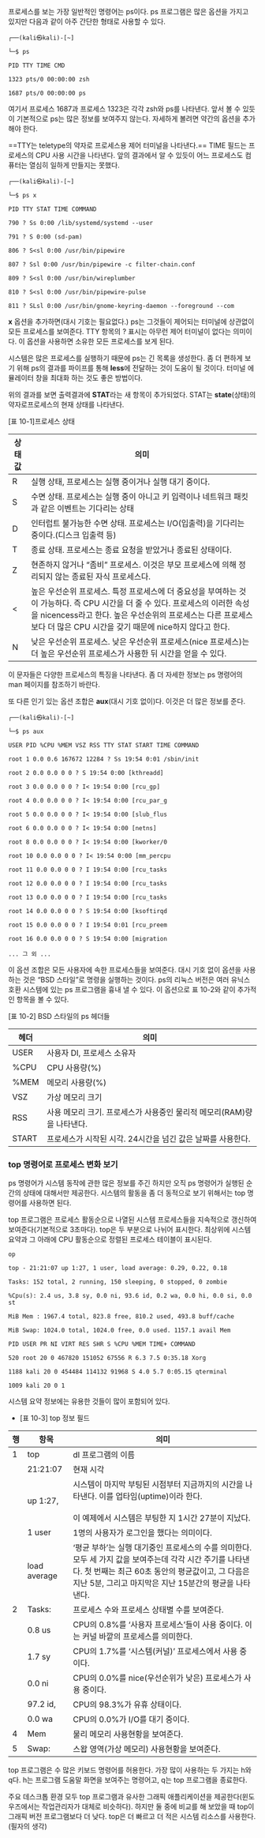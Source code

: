 

프로세스를 보는 가장 일반적인 명령어는 ps이다. ps 프로그램은 많은 옵션을 가지고 있지만 다음과 같이 아주 간단한 형태로 사용할 수 있다.


``` shell
┌──(kali㉿kali)-[~]

└─$ ps

PID TTY TIME CMD

1323 pts/0 00:00:00 zsh

1687 pts/0 00:00:00 ps
```


여기서 프로세스 1687과 프로세스 1323은 각각 zsh와 ps를 나타낸다. 앞서 볼 수 있듯이 기본적으로 ps는 많은 정보를 보여주지 않는다. 자세하게 볼려면 약간의 옵션을 추가해야 한다.

==TTY는 teletype의 약자로 프로세스용 제어 터미널을 나타낸다.== TIME 필드는 프로세스의 CPU 사용 시간을 나타낸다. 앞의 결과에서 알 수 있듯이 어느 프로세스도 컴퓨터는 열심히 일하게 만들지는 못했다.


``` shell
┌──(kali㉿kali)-[~]

└─$ ps x

PID TTY STAT TIME COMMAND

790 ? Ss 0:00 /lib/systemd/systemd --user

791 ? S 0:00 (sd-pam)

806 ? S<sl 0:00 /usr/bin/pipewire

807 ? Ssl 0:00 /usr/bin/pipewire -c filter-chain.conf

809 ? S<sl 0:00 /usr/bin/wireplumber

810 ? S<sl 0:00 /usr/bin/pipewire-pulse

811 ? SLsl 0:00 /usr/bin/gnome-keyring-daemon --foreground --com
```


**x** 옵션을 추가하면(대시 기호는 필요없다.) ps는 그것들이 제어되는 터미널에 상관없이 모든 프로세스를 보여준다. TTY 항목의 ? 표시는 아무런 제어 터미널이 없다는 의미이다. 이 옵션을 사용하면 소유한 모든 프로세스를 보게 된다.

시스템은 많은 프로세스를 실행하기 때문에 ps는 긴 목록을 생성한다. 좀 더 편하게 보기 위해 ps의 결과를 파이프를 통해 **less**에 전달하는 것이 도움이 될 것이다. 터미널 에뮬레이터 창을 최대화 하는 것도 좋은 방법이다.

위의 결과를 보면 출력결과에 **STAT**라는 새 항목이 추가되었다. STAT는 **state**(상태)의 약자로프로세스의 현재 상태를 나타낸다.




[표 10-1]프로세스 상태

| 상태 값 | 의미                                                                                                                                                        |
| ---- | --------------------------------------------------------------------------------------------------------------------------------------------------------- |
| R    | 실행 상태, 프로세스는 실행 중이거나 실행 대기 중이다.                                                                                                                           |
| S    | 수면 상태. 프로세스는 실행 중이 아니고 키 입력이나 네트워크 패킷과 같은 이벤트는 기다리는 상태                                                                                                    |
| D    | 인터럽트 불가능한 수면 상태. 프로세스는 I/O(입출력)을 기다리는 중이다.(디스크 입출력 등)                                                                                                     |
| T    | 종료 상태. 프로세스는 종료 요청을 받았거나 종료된 상태이다.                                                                                                                        |
| Z    | 현존하지 않거나 “좀비” 프로세스. 이것은 부모 프로세스에 의해 정리되지 않는 종료된 자식 프로세스다.                                                                                                 |
| <    | 높은 우선순위 프로세스. 특정 프로세스에 더 중요성을 부여하는 것이 가능하다. 즉 CPU 시간을 더 줄 수 있다. 프로세스의 이러한 속성을 nicencess라고 한다. 높은 우선순위의 프로세스는 다른 프로세스보다 더 많은 CPU 시간을 갖기 때문에 nice하지 않다고 한다. |
| N    | 낮은 우선순위 프로세스. 낮은 우선순위 프로세스(nice 프로세스)는 더 높은 우선순위 프로세스가 사용한 뒤 시간을 얻을 수 있다.                                                                                 |


이 문자들은 다양한 프로세스의 특징을 나타낸다. 좀 더 자세한 정보는 ps 명령어의 man 페이지를 참조하기 바란다.


또 다른 인기 있는 옵션 조합은 **aux**(대시 기호 없이)다. 이것은 더 많은 정보를 준다.


``` shell
┌──(kali㉿kali)-[~]

└─$ ps aux

USER PID %CPU %MEM VSZ RSS TTY STAT START TIME COMMAND

root 1 0.0 0.6 167672 12284 ? Ss 19:54 0:01 /sbin/init

root 2 0.0 0.0 0 0 ? S 19:54 0:00 [kthreadd]

root 3 0.0 0.0 0 0 ? I< 19:54 0:00 [rcu_gp]

root 4 0.0 0.0 0 0 ? I< 19:54 0:00 [rcu_par_g

root 5 0.0 0.0 0 0 ? I< 19:54 0:00 [slub_flus

root 6 0.0 0.0 0 0 ? I< 19:54 0:00 [netns]

root 8 0.0 0.0 0 0 ? I< 19:54 0:00 [kworker/0

root 10 0.0 0.0 0 0 ? I< 19:54 0:00 [mm_percpu

root 11 0.0 0.0 0 0 ? I 19:54 0:00 [rcu_tasks

root 12 0.0 0.0 0 0 ? I 19:54 0:00 [rcu_tasks

root 13 0.0 0.0 0 0 ? I 19:54 0:00 [rcu_tasks

root 14 0.0 0.0 0 0 ? S 19:54 0:00 [ksoftirqd

root 15 0.0 0.0 0 0 ? I 19:54 0:01 [rcu_preem

root 16 0.0 0.0 0 0 ? S 19:54 0:00 [migration

... 그 외 ...
```


이 옵션 조합은 모든 사용자에 속한 프로세스들을 보여준다. 대시 기호 없이 옵션을 사용하는 것은 “BSD 스타일”로 명령을 실행하는 것이다. ps의 리눅스 버전은 여러 유닉스 호환 시스템에 있는 ps 프로그램을 흉내 낼 수 있다. 이 옵션으로 표 10-2와 같이 추가적인 항목을 볼 수 있다.


[표 10-2] BSD 스타일의 ps 헤더들

| 헤더    | 의미                                         |
| ----- | ------------------------------------------ |
| USER  | 사용자 DI, 프로세스 소유자                           |
| %CPU  | CPU 사용량(%)                                 |
| %MEM  | 메모리 사용량(%)                                 |
| VSZ   | 가상 메모리 크기                                  |
| RSS   | 사용 메모리 크기. 프로세스가 사용중인 물리적 메모리(RAM)량을 나타낸다. |
| START | 프로세스가 시작된 시각. 24시간을 넘긴 값은 날짜를 사용한다.        |


### top 명령어로 프로세스 변화 보기

ps 명령어가 시스템 동작에 관한 많은 정보를 주긴 하지만 오직 ps 명령어가 실행된 순간의 상태에 대해서만 제공한다. 시스템의 활동을 좀 더 동적으로 보기 위해서는 top 명령어를 사용하면 된다.

top 프로그램은 프로세스 활동순으로 나열된 시스템 프로세스들을 지속적으로 갱신하여 보여준다(기본적으로 3초마다). top은 두 부분으로 나뉘어 표시한다. 최상위에 시스템 요약과 그 아래에 CPU 활동순으로 정렬된 프로세스 테이블이 표시된다.


``` shell
op

top - 21:21:07 up 1:27, 1 user, load average: 0.29, 0.22, 0.18

Tasks: 152 total, 2 running, 150 sleeping, 0 stopped, 0 zombie

%Cpu(s): 2.4 us, 3.8 sy, 0.0 ni, 93.6 id, 0.2 wa, 0.0 hi, 0.0 si, 0.0 st

MiB Mem : 1967.4 total, 823.8 free, 810.2 used, 493.8 buff/cache

MiB Swap: 1024.0 total, 1024.0 free, 0.0 used. 1157.1 avail Mem

PID USER PR NI VIRT RES SHR S %CPU %MEM TIME+ COMMAND

520 root 20 0 467820 151052 67556 R 6.3 7.5 0:35.18 Xorg

1188 kali 20 0 454484 114132 91968 S 4.0 5.7 0:05.15 qterminal

1009 kali 20 0 1
```


시스템 요약 정보에는 유용한 것들이 많이 포함되어 있다.



- [표 10-3] top 정보 필드


| 행   | 항목           | 의미                                                                                                                                |
| --- | ------------ | --------------------------------------------------------------------------------------------------------------------------------- |
| 1   | top          | dl 프로그램의 이름                                                                                                                       |
|     | 21:21:07     | 현재 시각                                                                                                                             |
|     | up 1:27,     | 시스템이 마지막 부팅된 시점부터 지금까지의 시간을 나타낸다. 이를 업타임(uptime)이라 한다.<br><br>이 예제에서 시스템은 부팅한 지 1시간 27분이 지났다.                                     |
|     | 1 user       | 1명의 사용자가 로그인을 했다는 의미이다.                                                                                                           |
|     | load average | ‘평균 부하’는 실행 대기중인 프로세스의 수를 의미한다. 모두 세 가지 값을 보여주는데 각각 시간 주기를 나타낸다. 첫 번째는 최근 60초 동안의 평균값이고, 그 다음은 지난 5분, 그리고 마지막은 지난 15분간의 평균을 나타낸다. |
| 2   | Tasks:       | 프로세스 수와 프로세스 상태별 수를 보여준다.                                                                                                         |
|     | 0.8 us       | CPU의 0.8%를 ‘사용자 프로세스’들이 사용 중이다. 이는 커널 바깥의 프로세스를 의미한다.                                                                             |
|     | 1.7 sy       | CPU의 1.7%를 ‘시스템(커널)’ 프로세스에서 사용 중이다.                                                                                               |
|     | 0.0 ni       | CPU의 0.0%를 nice(우선순위가 낮은) 프로세스가 사용 중이다.                                                                                           |
|     | 97.2 id,     | CPU의 98.3%가 유휴 상태이다.                                                                                                              |
|     | 0.0 wa       | CPU의 0.0%가 I/O를 대기 중이다.                                                                                                           |
| 4   | Mem          | 물리 메모리 사용현황을 보여준다.                                                                                                                |
| 5   | Swap:        | 스왑 영역(가상 메모리) 사용현황을 보여준다.                                                                                                         |


top 프로그램은 수 많은 키보드 명령어를 허용한다. 가장 많이 사용하는 두 가지는 h와 q다. h는 프로그램 도움말 화면을 보여주는 명령어고, q는 top 프로그램을 종료한다.

주요 데스크톱 환경 모두 top 프로그램과 유사한 그래픽 애플리케이션을 제공한다(윈도우즈에서는 작업관리자가 대체로 비슷하다). 하지만 둘 중에 비교를 해 보았을 때 top이 그래픽 버전 프로그램보다 더 낮다. top은 더 빠르고 더 적은 시스템 리소스를 사용한다. (필자의 생각)